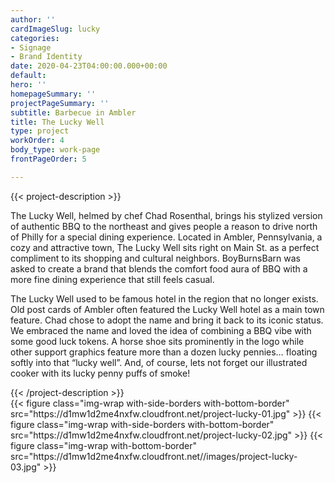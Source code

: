 ```yaml
---
author: ''
cardImageSlug: lucky
categories:
- Signage
- Brand Identity
date: 2020-04-23T04:00:00.000+00:00
default: 
hero: ''
homepageSummary: ''
projectPageSummary: ''
subtitle: Barbecue in Ambler
title: The Lucky Well
type: project
workOrder: 4
body_type: work-page
frontPageOrder: 5

---
```

{{< project-description >}}
<p>The Lucky Well, helmed by chef Chad Rosenthal, brings his stylized version of authentic BBQ to the northeast and gives people a reason to drive north of Philly for a special dining experience. Located in Ambler, Pennsylvania, a cozy and attractive town, The Lucky Well sits right on Main St. as a perfect compliment to its shopping and cultural neighbors. BoyBurnsBarn was asked to create a brand that blends the comfort food aura of BBQ with a more fine dining experience that still feels casual. </p>
<p>The Lucky Well used to be famous hotel in the region that no longer exists. Old post cards of Ambler often featured the Lucky Well hotel as a main town feature. Chad chose to adopt the name and bring it back to its iconic status. We embraced the name and loved the idea of combining a BBQ vibe with some good luck tokens. A horse shoe sits prominently in the logo while other support graphics feature more than a dozen lucky pennies… floating softly into that “lucky well”. And, of course, lets not forget our illustrated cooker with its lucky penny puffs of smoke!</p>
{{< /project-description >}}

<div class="project-item">
{{< figure class="img-wrap with-side-borders with-bottom-border" src="https://d1mw1d2me4nxfw.cloudfront.net/project-lucky-01.jpg" >}}
{{< figure class="img-wrap with-side-borders with-bottom-border" src="https://d1mw1d2me4nxfw.cloudfront.net/project-lucky-02.jpg" >}}
{{< figure class="img-wrap with-bottom-border" src="https://d1mw1d2me4nxfw.cloudfront.net//images/project-lucky-03.jpg" >}}
</div>